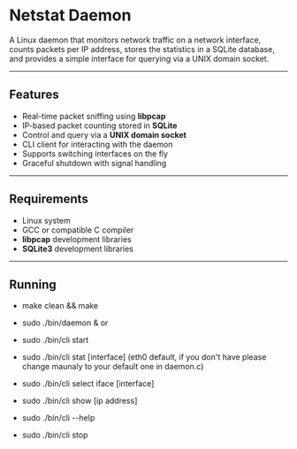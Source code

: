 # Netstat Daemon

A Linux daemon that monitors network traffic on a network interface, counts packets per IP address, stores the statistics in a SQLite database, and provides a simple interface for querying via a UNIX domain socket.

---

## Features

- Real-time packet sniffing using **libpcap**
- IP-based packet counting stored in **SQLite**
- Control and query via a **UNIX domain socket**
- CLI client for interacting with the daemon
- Supports switching interfaces on the fly
- Graceful shutdown with signal handling

---

## Requirements

- Linux system
- GCC or compatible C compiler
- **libpcap** development libraries
- **SQLite3** development libraries

---

## Running 
- make clean && make
- sudo ./bin/daemon &
  or
- sudo ./bin/cli start

- sudo ./bin/cli stat [interface] (eth0 default, if you don't have  please change maunaly to your default one in daemon.c)
- sudo ./bin/cli select iface [interface]
- sudo ./bin/cli show [ip address]
- sudo ./bin/cli --help
- sudo ./bin/cli stop
